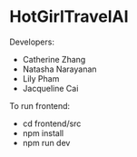 # HotGirlTravelAI
Developers:
- Catherine Zhang
- Natasha Narayanan
- Lily Pham
- Jacqueline Cai


To run frontend:
 - cd frontend/src
 - npm install
 - npm run dev